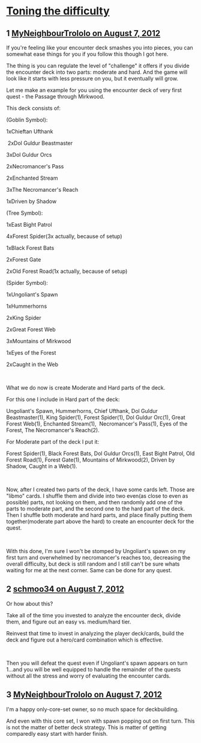 # [Toning the difficulty](https://community.fantasyflightgames.com/topic/68710-toning-the-difficulty/)

## 1 [MyNeighbourTrololo on August 7, 2012](https://community.fantasyflightgames.com/topic/68710-toning-the-difficulty/?do=findComment&comment=669940)

If you're feeling like your encounter deck smashes you into pieces, you can somewhat ease things for you if you follow this though I got here.

The thing is you can regulate the level of "challenge" it offers if you divide the encounter deck into two parts: moderate and hard. And the game will look like it starts with less pressure on you, but it eventually will grow.

Let me make an example for you using the encounter deck of very first quest - the Passage through Mirkwood.

This deck consists of:

(Goblin Symbol):

1xChieftan Ufthank

 2xDol Guldur Beastmaster

3xDol Guldur Orcs

2xNecromancer's Pass

2xEnchanted Stream

3xThe Necromancer's Reach

1xDriven by Shadow

(Tree Symbol):

1xEast Bight Patrol

4xForest Spider(3x actually, because of setup)

1xBlack Forest Bats

2xForest Gate

2xOld Forest Road(1x actually, because of setup)

(Spider Symbol):

1xUngoliant's Spawn

1xHummerhorns

2xKing Spider

2xGreat Forest Web

3xMountains of Mirkwood

1xEyes of the Forest

2xCaught in the Web

 

What we do now is create Moderate and Hard parts of the deck.

For this one I include in Hard part of the deck:

Ungoliant's Spawn, Hummerhorns, Chief Ufthank, Dol Guldur Beastmaster(1), King Spider(1), Forest Spider(1), Dol Guldur Orc(1), Great Forest Web(1), Enchanted Stream(1),  Necromancer's Pass(1), Eyes of the Forest, The Necromancer's Reach(2).

For Moderate part of the deck I put it:

Forest Spider(1), Black Forest Bats, Dol Guldur Orcs(1), East Bight Patrol, Old Forest Road(1), Forest Gate(1), Mountains of Mirkwood(2), Driven by Shadow, Caught in a Web(1).

 

Now, after I created two parts of the deck, I have some cards left. Those are "libmo" cards. I shuffle them and divide into two even(as close to even as possible) parts, not looking on them, and then randomly add one of the parts to moderate part, and the second one to the hard part of the deck. Then I shuffle both moderate and hard parts, and place finally putting them together(moderate part above the hard) to create an encounter deck for the quest.

 

With this done, I'm sure I won't be stomped by Ungoliant's spawn on my first turn and overwhelmed by necromancer's reaches too, decreasing the overall difficulty, but deck is still random and I still can't be sure whats waiting for me at the next corner. Same can be done for any quest. 

## 2 [schmoo34 on August 7, 2012](https://community.fantasyflightgames.com/topic/68710-toning-the-difficulty/?do=findComment&comment=669949)

Or how about this?

Take all of the time you invested to analyze the encounter deck, divide them, and figure out an easy vs. medium/hard tier.

Reinvest that time to invest in analyzing the player deck/cards, build the deck and figure out a hero/card combination which is effective.

 

Then you will defeat the quest even if Ungoliant's spawn appears on turn 1…and you will be well equipped to handle the remainder of the quests without all the stress and worry of evaluating the encounter cards.

## 3 [MyNeighbourTrololo on August 7, 2012](https://community.fantasyflightgames.com/topic/68710-toning-the-difficulty/?do=findComment&comment=669958)

I'm a happy only-core-set owner, so no much space for deckbuilding.

And even with this core set, I won with spawn popping out on first turn. This is not the matter of better deck strategy. This is matter of getting comparedly easy start with harder finish. 

